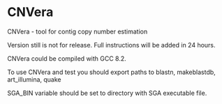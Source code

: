 # CNVera

CNVera - tool for contig copy number estimation

Version still is not for release. Full instructions will be added in 24 hours.

CNVera could be compiled with GCC 8.2.

To use CNVera and test you should export paths to blastn, makeblastdb, art_illumina, quake

SGA_BIN variable should be set to directory with SGA executable file.

